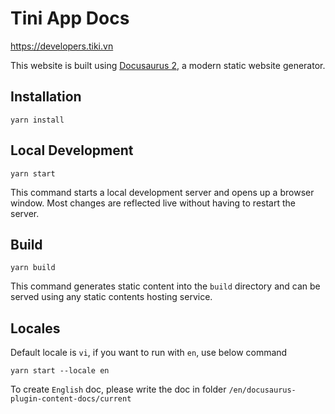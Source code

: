 # Tini App Docs

https://developers.tiki.vn

This website is built using [Docusaurus 2](https://docusaurus.io/), a modern static website generator.

## Installation

```console
yarn install
```

## Local Development

```console
yarn start
```

This command starts a local development server and opens up a browser window. Most changes are reflected live without having to restart the server.

## Build

```console
yarn build
```

This command generates static content into the `build` directory and can be served using any static contents hosting service.

## Locales

Default locale is `vi`, if you want to run with `en`, use below command

```console
yarn start --locale en
```

To create `English` doc, please write the doc in folder `/en/docusaurus-plugin-content-docs/current`
